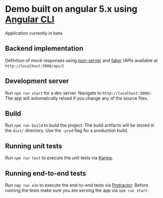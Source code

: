 Demo built on angular 5.x using [Angular CLI](https://github.com/angular/angular-cli)
=========

Application currently in beta

## Backend implementation 

Definition of mock responses using [json-server](https://github.com/typicode/json-server) and [faker](https://github.com/Marak/faker.js) (APIs available at `http://localhost:5000/api/`)

## Development server

Run `npm run start` for a dev server. Navigate to `http://localhost:3000/`. The app will automatically reload if you change any of the source files.

## Build

Run `npm run build` to build the project. The build artifacts will be stored in the `dist/` directory. Use the `-prod` flag for a production build.

## Running unit tests

Run `npm run test` to execute the unit tests via [Karma](https://karma-runner.github.io).

## Running end-to-end tests

Run `nmp run e2e` to execute the end-to-end tests via [Protractor](http://www.protractortest.org/).
Before running the tests make sure you are serving the app via `npm run start`.
